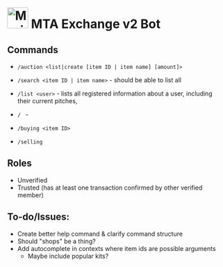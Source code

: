 # <img src="https://static.wikia.nocookie.net/minecraft_gamepedia/images/3/33/Netherite_Scrap_JE2_BE1.png" alt="MarineGEO circle logo" style="height: 48px; width:48px;"/> MTA Exchange v2 Bot

## Commands

- `/auction <list|create [item ID | item name] [amount]>`

- `/search <item ID | item name>` - should be able to list all

- `/list <user>` - lists all registered information about a user, including their current pitches, 

- `/ ` - 

- `/buying <item ID>`

- `/selling`

## Roles

- Unverified
- Trusted (has at least one transaction confirmed by other verified member)

## To-do/Issues:

- Create better help command & clarify command structure
- Should "shops" be a thing?
- Add autocomplete in contexts where item ids are possible arguments
  - Maybe include popular kits?
